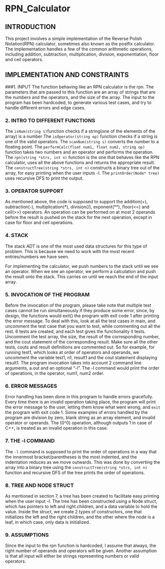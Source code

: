# RPN_Calculator

## INTRODUCTION
This project involves a simple implementation of the Reverse Polish Notation(RPN) calculator, sometimes also known as the postfix calculator. The implementation handles a few of the common arithmetic operations, including addition, subtraction, multiplication, division, exponentiation, floor and ceil operators.

## IMPLEMENTATION AND CONSTRAINTS
###1. INPUT
The function behaving like an RPN calculator is the rpn. The parameters that are passed to this function are an array of strings that are the numbers and the operators, and the size of the array. The input to the program has been hardcoded, to generate various test cases, and try to handle different errors and edge cases.


### 2. INTRO TO DIFFERENT FUNCTIONS
The `isNum(string s)`function checks if a string(one of the elements of the array) is a number 
The `isOperator(string op)` function checks if a string is one of the valid operators. 
The `scanNum(string s)` converts the number to a floating point.
The `performCalc(float num1, float num2, string op)` function takes two numbers and an operator and performs the operation.
The `rpn(string *strs, int n)` function is the one that behaves like the RPN calculator, uses all the above functions and returns the appropriate result.
The `constructTree(string *strs, int n)` constructs a binary tree out of the array, for easy printing when the user inputs -l.
The `printOrder(Node* tree)` uses recursive DFS to print the output.


### 3. OPERATOR SUPPORT
As mentioned above, the code is supposed to support the addition(+), subtraction(-), multiplication(*), division(/), exponent(**), floor(<<) and ceil(>>) operators. An operation can be performed on at most 2 operands before the result is pushed on the stack for the next operation, except in case for floor and ceil operations.

### 4. STACK
The stack ADT is one of the most used data structures for this type of problem. This is because we need to work with the most recent entries/numbers we have seen. 


For implementing the calculator, we push numbers to the stack until we see an operator. When we see an operator, we perform a calculation and push the result onto the stack. This carries on until we reach the end of the input array. 


### 5. INVOCATION OF THE PROGRAM
Before the invocation of the program, please take note that multiple test cases cannot be run simultaneously if they produce some error, since, by design, the functions would exit() the program with exit code 1 after printing the error message. To deal with this, look at all the test cases in main, and uncomment the test case that you want to test, while commenting out all the rest. 6 tests are created, and each test gives the functionality it tests. Uncomment the test array, the size, the result of the corresponding number, and the cout statement of the corresponding result. Make sure all the other tests, couts and result definitions are commented out. So for example, for running test1, which looks at order of operators and operands, we uncomment the variable test1, n1, result1 and the cout statement displaying result1. The program invocation takes into account 2 command line arguments, a.out and an optional “-l”. The -l command would print the order of operations, in the operator, num1, num2 order. 


### 6. ERROR MESSAGES
Error handling has been done in this program to handle errors gracefully. Every time there is an invalid operation taking place, the program will print the error message to the user, letting them know what went wrong, and `exit` the program with exit code 1. Some examples of errors handled by the program are division by zero, blank string as an array element,  and invalid operator or operands. The (0^0) operation, although outputs 1 in case of C++, is treated as an invalid operation in this case. 


### 7. THE -l COMMAND
The `-l` command is supposed to print the order of operations in a way that the innermost bracket/parentheses is the most indented, and the indentation reduces as we move outwards. This was done by converting the array into a binary tree using the `constructTree(string *strs, int n)` function and recursive DFS of the tree prints the order of operations.

### 8. TREE AND NODE STRUCT
As mentioned in section 7, a tree has been created to facilitate easy printing when the user input -l. The tree has been constructed using a Node struct, which has pointers to left and right children, and a data variable to hold the value. Inside the struct, we create 2 types of constructors, one that initializes the left and the right children, and the other where the node is a leaf, in which case, only data is initialized.   

### 9. ASSUMPTIONS
Since the input to the rpn function is hardcoded, I assume that always, the right number of operands and operators will be given. Another assumption is that all input will either be strings representing numbers or valid operators.
